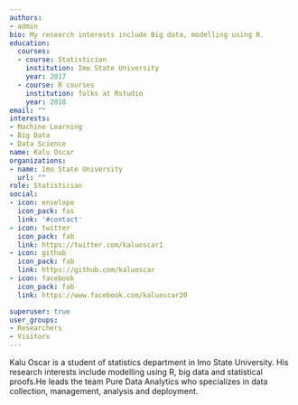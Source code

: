 ```yaml
---
authors:
- admin
bio: My research interests include Big data, modelling using R.
education:
  courses:
  - course: Statistician
    institution: Imo State University
    year: 2017
  - course: R courses
    institution: folks at Rstudio
    year: 2018
email: ""
interests:
- Machine Learning
- Big Data
- Data Science
name: Kalu Oscar
organizations:
- name: Imo State University
  url: ""
role: Statistician
social:
- icon: envelope
  icon_pack: fas
  link: '#contact'
- icon: twitter
  icon_pack: fab
  link: https://twitter.com/kaluoscar1
- icon: github
  icon_pack: fab
  link: https://github.com/kaluoscar
- icon: facebook
  icon_pack: fab
  link: https://www.facebook.com/kaluoscar20

superuser: true
user_groups:
- Researchers
- Visitors
---
```


Kalu Oscar is a student of statistics department in Imo State University. His research interests include modelling using R, big data and statistical proofs.He leads the team Pure Data Analytics who specializes in data collection, management, analysis and deployment.

